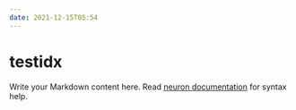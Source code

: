 ```yaml
---
date: 2021-12-15T05:54
---
```


# testidx

Write your Markdown content here. Read [neuron documentation](https://neuron.zettel.page/2011404.html) for syntax help.


